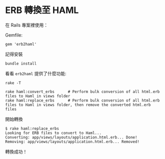 # ERB 轉換至 HAML

在 Rails 專案裡使用：

Gemfile:

    gem 'erb2haml'

記得安裝

    bundle install

看看 `erb2haml` 提供了什麼功能:

    rake -T


```
rake haml:convert_erbs      # Perform bulk conversion of all html.erb files to Haml in views folder
rake haml:replace_erbs      # Perform bulk conversion of all html.erb files to Haml in views folder, then remove the converted html.erb files
```

開始轉換

```
$ rake haml:replace_erbs
Looking for ERB files to convert to Haml...
Converting: app/views/layouts/application.html.erb... Done!
Removing: app/views/layouts/application.html.erb... Removed!
```

轉換成功！